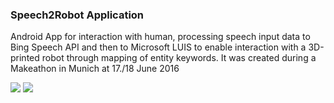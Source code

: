 ### Speech2Robot Application

Android App for interaction with human, processing speech input data to Bing Speech API and then to Microsoft LUIS to enable interaction with a 3D-printed robot through mapping of entity keywords. It was created during a Makeathon in Munich at 17./18 June 2016

<img src="https://github.com/marvin21/Speech2Robot/blob/master/res/makeathon.png">

<img src="https://github.com/marvin21/Speech2Robot/blob/master/res/team.png">
